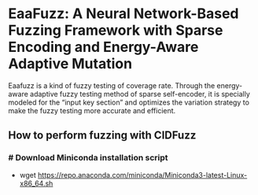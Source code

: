 # EaaFuzz: A Neural Network-Based Fuzzing Framework with Sparse Encoding and Energy-Aware Adaptive Mutation
Eaafuzz is a kind of fuzzy testing of coverage rate. Through the energy-aware adaptive fuzzy testing method of sparse self-encoder, it is specially modeled for the “input key section” and optimizes the variation strategy to make the fuzzy testing more accurate and efficient.
## How to perform fuzzing with CIDFuzz
### # Download Miniconda installation script
+ wget https://repo.anaconda.com/miniconda/Miniconda3-latest-Linux-x86_64.sh
